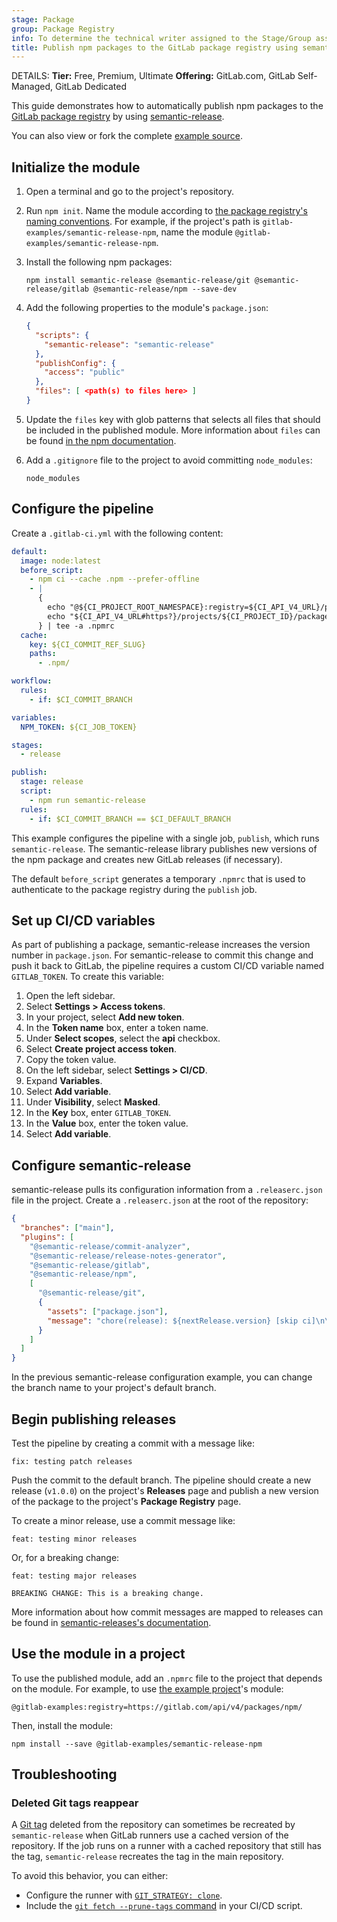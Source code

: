 ```yaml
---
stage: Package
group: Package Registry
info: To determine the technical writer assigned to the Stage/Group associated with this page, see https://handbook.gitlab.com/handbook/product/ux/technical-writing/#assignments
title: Publish npm packages to the GitLab package registry using semantic-release
---
```


DETAILS:
**Tier:** Free, Premium, Ultimate
**Offering:** GitLab.com, GitLab Self-Managed, GitLab Dedicated

This guide demonstrates how to automatically publish npm packages to the [GitLab package registry](../../user/packages/npm_registry/index.md) by using [semantic-release](https://github.com/semantic-release/semantic-release).

You can also view or fork the complete [example source](https://gitlab.com/gitlab-examples/semantic-release-npm).

## Initialize the module

1. Open a terminal and go to the project's repository.
1. Run `npm init`. Name the module according to [the package registry's naming conventions](../../user/packages/npm_registry/index.md#naming-convention). For example, if the project's path is `gitlab-examples/semantic-release-npm`, name the module `@gitlab-examples/semantic-release-npm`.

1. Install the following npm packages:

   ```shell
   npm install semantic-release @semantic-release/git @semantic-release/gitlab @semantic-release/npm --save-dev
   ```

1. Add the following properties to the module's `package.json`:

   ```json
   {
     "scripts": {
       "semantic-release": "semantic-release"
     },
     "publishConfig": {
       "access": "public"
     },
     "files": [ <path(s) to files here> ]
   }
   ```

1. Update the `files` key with glob patterns that selects all files that should be included in the published module. More information about `files` can be found [in the npm documentation](https://docs.npmjs.com/cli/v6/configuring-npm/package-json/#files).

1. Add a `.gitignore` file to the project to avoid committing `node_modules`:

   ```plaintext
   node_modules
   ```

## Configure the pipeline

Create a `.gitlab-ci.yml` with the following content:

```yaml
default:
  image: node:latest
  before_script:
    - npm ci --cache .npm --prefer-offline
    - |
      {
        echo "@${CI_PROJECT_ROOT_NAMESPACE}:registry=${CI_API_V4_URL}/projects/${CI_PROJECT_ID}/packages/npm/"
        echo "${CI_API_V4_URL#https?}/projects/${CI_PROJECT_ID}/packages/npm/:_authToken=\${CI_JOB_TOKEN}"
      } | tee -a .npmrc
  cache:
    key: ${CI_COMMIT_REF_SLUG}
    paths:
      - .npm/

workflow:
  rules:
    - if: $CI_COMMIT_BRANCH

variables:
  NPM_TOKEN: ${CI_JOB_TOKEN}

stages:
  - release

publish:
  stage: release
  script:
    - npm run semantic-release
  rules:
    - if: $CI_COMMIT_BRANCH == $CI_DEFAULT_BRANCH
```

This example configures the pipeline with a single job, `publish`, which runs `semantic-release`. The semantic-release library publishes new versions of the npm package and creates new GitLab releases (if necessary).

The default `before_script` generates a temporary `.npmrc` that is used to authenticate to the package registry during the `publish` job.

## Set up CI/CD variables

As part of publishing a package, semantic-release increases the version number in `package.json`. For semantic-release to commit this change and push it back to GitLab, the pipeline requires a custom CI/CD variable named `GITLAB_TOKEN`. To create this variable:

<!-- markdownlint-disable MD044 -->

1. Open the left sidebar.
1. Select **Settings > Access tokens**.
1. In your project, select **Add new token**.
1. In the **Token name** box, enter a token name.
1. Under **Select scopes**, select the **api** checkbox.
1. Select **Create project access token**.
1. Copy the token value.
1. On the left sidebar, select **Settings > CI/CD**.
1. Expand **Variables**.
1. Select **Add variable**.
1. Under **Visibility**, select **Masked**.
1. In the **Key** box, enter `GITLAB_TOKEN`.
1. In the **Value** box, enter the token value.
1. Select **Add variable**.
<!-- markdownlint-enable MD044 -->

## Configure semantic-release

semantic-release pulls its configuration information from a `.releaserc.json` file in the project. Create a `.releaserc.json` at the root of the repository:

```json
{
  "branches": ["main"],
  "plugins": [
    "@semantic-release/commit-analyzer",
    "@semantic-release/release-notes-generator",
    "@semantic-release/gitlab",
    "@semantic-release/npm",
    [
      "@semantic-release/git",
      {
        "assets": ["package.json"],
        "message": "chore(release): ${nextRelease.version} [skip ci]\n\n${nextRelease.notes}"
      }
    ]
  ]
}
```

In the previous semantic-release configuration example, you can change the branch name to your project's default branch.

## Begin publishing releases

Test the pipeline by creating a commit with a message like:

```plaintext
fix: testing patch releases
```

Push the commit to the default branch. The pipeline should create a new release (`v1.0.0`) on the project's **Releases** page and publish a new version of the package to the project's **Package Registry** page.

To create a minor release, use a commit message like:

```plaintext
feat: testing minor releases
```

Or, for a breaking change:

```plaintext
feat: testing major releases

BREAKING CHANGE: This is a breaking change.
```

More information about how commit messages are mapped to releases can be found in [semantic-releases's documentation](https://github.com/semantic-release/semantic-release#how-does-it-work).

## Use the module in a project

To use the published module, add an `.npmrc` file to the project that depends on the module. For example, to use [the example project](https://gitlab.com/gitlab-examples/semantic-release-npm)'s module:

```plaintext
@gitlab-examples:registry=https://gitlab.com/api/v4/packages/npm/
```

Then, install the module:

```shell
npm install --save @gitlab-examples/semantic-release-npm
```

## Troubleshooting

### Deleted Git tags reappear

A [Git tag](../../user/project/repository/tags/index.md) deleted from the repository
can sometimes be recreated by `semantic-release` when GitLab runners use a cached
version of the repository. If the job runs on a runner with a cached repository that
still has the tag, `semantic-release` recreates the tag in the main repository.

To avoid this behavior, you can either:

- Configure the runner with [`GIT_STRATEGY: clone`](../runners/configure_runners.md#git-strategy).
- Include the [`git fetch --prune-tags` command](https://git-scm.com/docs/git-fetch#Documentation/git-fetch.txt---prune-tags)
  in your CI/CD script.
